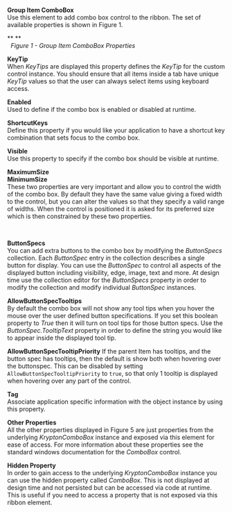 **Group Item ComboBox**  
Use this element to add combo box control to the ribbon. The set of available
properties is shown in Figure 1.

** **  
  *Figure 1 - Group Item ComboBox Properties*  
  
**KeyTip**  
When *KeyTips* are displayed this property defines the *KeyTip* for the custom
control instance. You should ensure that all items inside a tab have unique
*KeyTip* values so that the user can always select items using keyboard access.

**Enabled**  
Used to define if the combo box is enabled or disabled at runtime.

**ShortcutKeys**  
Define this property if you would like your application to have a shortcut key
combination that sets focus to the combo box.

**Visible**  
Use this property to specify if the combo box should be visible at runtime. 

**MaximumSize**  
**MinimumSize**  
These two properties are very important and allow you to control the width of
the combo box. By default they have the same value giving a fixed width to the
control, but you can alter the values so that they specify a valid range of
widths. When the control is positioned it is asked for its preferred size which
is then constrained by these two properties.

 

**ButtonSpecs**  
You can add extra buttons to the combo box by modifying the *ButtonSpecs*
collection. Each *ButtonSpec* entry in the collection describes a single
button for display. You can use the *ButtonSpec* to control all aspects of the
displayed button including visibility, edge, image, text and more. At design
time use the collection editor for the *ButtonSpecs* property in order to modify
the collection and modify individual *ButtonSpec* instances.  

**AllowButtonSpecTooltips**  
By default the combo box will not show any tool tips when you hover the mouse
over the user defined button specifications. If you set this boolean property to
*True* then it will turn on tool tips for those button specs. Use the
*ButtonSpec.TooltipText* property in order to define the string you would like
to appear inside the displayed tool tip.  

**AllowButtonSpecTooltipPriority**
If the parent Item has tooltips, and the button spec has tooltips, then
the default is show both when hovering over the buttonspec. This can be disabled 
by setting `AllowButtonSpecTooltipPriority` to `true`, so that only 1 tooltip is
displayed when hovering over any part of the control.

**Tag**  
Associate application specific information with the object instance by using
this property.   
  
**Other Properties**  
All the other properties displayed in Figure 5 are just properties from the
underlying *KryptonComboBox* instance and exposed via this element for ease of
access. For more information about these properties see the standard windows
documentation for the *ComboBox* control.

**Hidden Property**  
In order to gain access to the underlying *KryptonComboBox* instance you can use
the hidden property called *ComboBox*. This is not displayed at design time and
not persisted but can be accessed via code at runtime. This is useful if you
need to access a property that is not exposed via this ribbon element.
